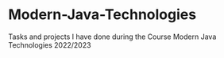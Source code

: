 # Modern-Java-Technologies
Tasks and projects I have done during the Course Modern Java Technologies 2022/2023
